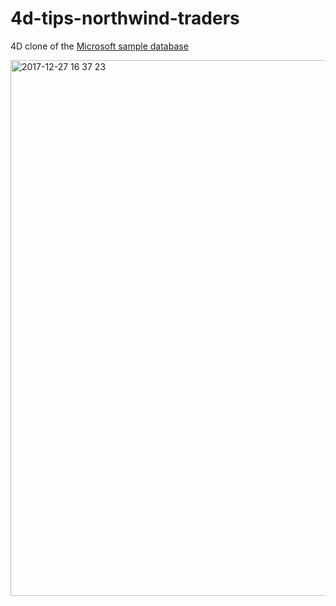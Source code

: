 # 4d-tips-northwind-traders
4D clone of the [Microsoft sample database](https://northwinddatabase.codeplex.com)

<img width="857" alt="2017-12-27 16 37 23" src="https://user-images.githubusercontent.com/1725068/34374410-5e0ce1ce-eb24-11e7-8ab2-add82c2b5fc8.png">
